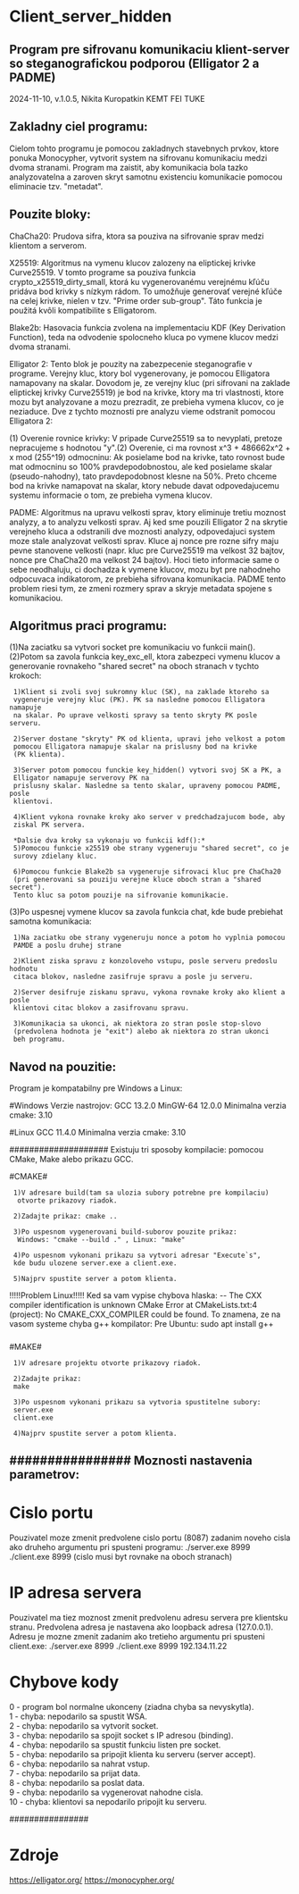 # Client_server_hidden #
Program pre sifrovanu komunikaciu klient-server so steganografickou podporou
(Elligator 2 a PADME)
--------------------------------------------------------------------------------
2024-11-10, v.1.0.5, Nikita Kuropatkin KEMT FEI TUKE

Zakladny ciel programu:
---------------------------
Cielom tohto programu je pomocou zakladnych stavebnych prvkov, ktore ponuka
Monocypher, vytvorit system na sifrovanu komunikaciu medzi dvoma stranami.
Program ma zaistit, aby komunikacia bola tazko analyzovatelna a zaroven skryt
samotnu existenciu komunikacie pomocou eliminacie tzv. "metadat".

Pouzite bloky:
------------------
ChaCha20: Prudova sifra, ktora sa pouziva na sifrovanie sprav medzi klientom a
serverom.

X25519: Algoritmus na vymenu klucov zalozeny na eliptickej krivke Curve25519. V
tomto programe sa pouziva funkcia crypto_x25519_dirty_small, ktorá ku
vygenerovanému verejnému kľúču pridáva bod krivky s nízkym rádom. To umožňuje
generovať verejné kľúče na celej krivke, nielen v tzv. "Prime order sub-group".
Táto funkcia je použitá kvôli kompatibilite s Elligatorom.

Blake2b: Hasovacia funkcia zvolena na implementaciu KDF (Key Derivation
Function), teda na odvodenie spolocneho kluca po vymene klucov medzi dvoma
stranami.

Elligator 2: Tento blok je pouzity na zabezpecenie steganografie v programe.
Verejny kluc, ktory bol vygenerovany, je pomocou Elligatora namapovany na
skalar. Dovodom je, ze verejny kluc (pri sifrovani na zaklade eliptickej krivky
Curve25519) je bod na krivke, ktory ma tri vlastnosti, ktore mozu byt
analyzovane a mozu prezradit, ze prebieha vymena klucov, co je neziaduce. Dve z
tychto moznosti pre analyzu vieme odstranit pomocou Elligatora 2:

(1) Overenie rovnice krivky: V pripade Curve25519 sa to nevyplati, pretoze
nepracujeme s hodnotou "y".(2) Overenie, ci ma rovnost x^3 + 486662x^2 + x mod
(255^19) odmocninu: Ak posielame bod na krivke, tato rovnost bude mat odmocninu
so 100% pravdepodobnostou, ale ked posielame skalar (pseudo-nahodny), tato
pravdepodobnost klesne na 50%. Preto chceme bod na krivke namapovat na skalar,
ktory nebude davat odpovedajucemu systemu informacie o tom, ze prebieha vymena
klucov.

PADME: Algoritmus na upravu velkosti sprav, ktory eliminuje tretiu moznost
analyzy, a to analyzu velkosti sprav. Aj ked sme pouzili Elligator 2 na skrytie
verejneho kluca a odstranili dve moznosti analyzy, odpovedajuci system moze
stale analyzovat velkosti sprav. Kluce aj nonce pre rozne sifry maju pevne
stanovene velkosti (napr. kluc pre Curve25519 ma velkost 32 bajtov, nonce pre
ChaCha20 ma velkost 24 bajtov). Hoci tieto informacie same o sebe neodhaluju,
ci dochadza k vymene klucov, mozu byt pre nahodneho odpocuvaca indikatorom, ze
prebieha sifrovana komunikacia. PADME tento problem riesi tym, ze zmeni rozmery
sprav a skryje metadata spojene s komunikaciou.

Algoritmus praci programu:
---------------------------
(1)Na zaciatku sa vytvori socket pre komunikaciu vo funkcii main().
(2)Potom sa zavola funkcia key_exc_ell, ktora zabezpeci vymenu klucov a
generovanie rovnakeho "shared secret" na oboch stranach v tychto krokoch:
	 
	 1)Klient si zvoli svoj sukromny kluc (SK), na zaklade ktoreho sa
	 vygeneruje verejny kluc (PK). PK sa nasledne pomocou Elligatora namapuje
	 na skalar. Po uprave velkosti spravy sa tento skryty PK posle serveru.

	 2)Server dostane "skryty" PK od klienta, upravi jeho velkost a potom
	 pomocou Elligatora namapuje skalar na prislusny bod na krivke
	 (PK klienta).
	 
	 3)Server potom pomocou funckie key_hidden() vytvori svoj SK a PK, a 
	 Elligator namapuje serverovy PK na
	 prislusny skalar. Nasledne sa tento skalar, upraveny pomocou PADME, posle
	 klientovi.

	 4)Klient vykona rovnake kroky ako server v predchadzajucom bode, aby
	 ziskal PK servera.

	 *Dalsie dva kroky sa vykonaju vo funkcii kdf():*
	 5)Pomocou funkcie x25519 obe strany vygeneruju "shared secret", co je
	 surovy zdielany kluc.
  
	 6)Pomocou funkcie Blake2b sa vygeneruje sifrovaci kluc pre ChaCha20
	 (pri generovani sa pouziju verejne kluce oboch stran a "shared secret").
	 Tento kluc sa potom pouzije na sifrovanie komunikacie.

(3)Po uspesnej vymene klucov sa zavola funkcia chat, kde bude prebiehat samotna
komunikacia:
	 
	 1)Na zaciatku obe strany vygeneruju nonce a potom ho vyplnia pomocou
	 PAMDE a poslu druhej strane

	 2)Klient ziska spravu z konzoloveho vstupu, posle serveru predoslu hodnotu 
	 citaca blokov, nasledne zasifruje spravu a posle ju serveru.
	 
	 2)Server desifruje ziskanu spravu, vykona rovnake kroky ako klient a posle
	 klientovi citac blokov a zasifrovanu spravu.
	 
	 3)Komunikacia sa ukonci, ak niektora zo stran posle stop-slovo
	 (predvolena hodnota je "exit") alebo ak niektora zo stran ukonci
	 beh programu.


Navod na pouzitie:
-------------------
Program je kompatabilny pre Windows a Linux:

#Windows Verzie nastrojov: 
GCC 13.2.0 
MinGW-64 12.0.0
Minimalna verzia cmake: 3.10

#Linux
GCC 11.4.0
Minimalna verzia cmake: 3.10

####################
 Existuju tri sposoby kompilacie: pomocou CMake, Make alebo prikazu GCC.
 
 #CMAKE# 

	 1)V adresare build(tam sa ulozia subory potrebne pre kompilaciu)
	  otvorte prikazovy riadok. 

	 2)Zadajte prikaz: cmake .. 

	 3)Po uspesnom vygenerovani build-suborov pouzite prikaz:
	  Windows: "cmake --build ." , Linux: "make" 

	 4)Po uspesnom vykonani prikazu sa vytvori adresar "Execute`s",
	 kde budu ulozene server.exe a client.exe. 

	 5)Najprv spustite server a potom klienta.

 !!!!!Problem Linux!!!!! 
  Ked sa vam vypise chybova hlaska:
 -- The CXX compiler identification is unknown CMake 
  Error at CMakeLists.txt:4
  (project): No CMAKE_CXX_COMPILER could be found. 
  To znamena, ze na vasom systeme chyba g++ kompilator:
  Pre Ubuntu: sudo apt install g++

 #####

 #MAKE# 

	 1)V adresare projektu otvorte prikazovy riadok. 

	 2)Zadajte prikaz:
	 make

	 3)Po uspesnom vykonani prikazu sa vytvoria spustitelne subory:
	 server.exe 
	 client.exe 

	 4)Najprv spustite server a potom klienta.

 ################
 Moznosti nastavenia parametrov:
 -------------------------------
 # Cislo portu #
 Pouzivatel moze zmenit predvolene cislo portu (8087) zadanim noveho cisla
 ako druheho argumentu pri spusteni programu:
 ./server.exe 8999
 ./client.exe 8999
 (cislo musi byt rovnake na oboch stranach)
 
 # IP adresa servera #
 Pouzivatel ma tiez moznost zmenit predvolenu adresu servera 
 pre klientsku stranu.
 Predvolena adresa je nastavena ako loopback adresa (127.0.0.1).
 Adresu je mozne zmenit zadanim ako tretieho argumentu pri spusteni client.exe:
 ./server.exe 8999
 ./client.exe 8999 192.134.11.22

 # Chybove kody #
  0 - program bol normalne ukonceny (ziadna chyba sa nevyskytla).  
  1 - chyba: nepodarilo sa spustit WSA.  
  2 - chyba: nepodarilo sa vytvorit socket.  
  3 - chyba: nepodarilo sa spojit socket s IP adresou (binding).  
  4 - chyba: nepodarilo sa spustit funkciu listen pre socket.  
  5 - chyba: nepodarilo sa pripojit klienta ku serveru (server accept).  
  6 - chyba: nepodarilo sa nahrat vstup.  
  7 - chyba: nepodarilo sa prijat data.  
  8 - chyba: nepodarilo sa poslat data.  
  9 - chyba: nepodarilo sa vygenerovat nahodne cisla.  
  10 - chyba: klientovi sa nepodarilo pripojit ku serveru.  

 ################
# Zdroje #
https://elligator.org/
https://monocypher.org/